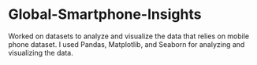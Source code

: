# Global-Smartphone-Insights
Worked on datasets to analyze and visualize the data that relies on mobile phone dataset. I used Pandas, Matplotlib, and Seaborn for analyzing and visualizing the data.
